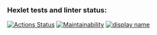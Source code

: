 ### Hexlet tests and linter status:
[![Actions Status](https://github.com/garaninayana/python-project-lvl1/workflows/hexlet-check/badge.svg)](https://github.com/garaninayana/python-project-lvl1/actions)
[![Maintainability](https://api.codeclimate.com/v1/badges/a99a88d28ad37a79dbf6/maintainability)](https://codeclimate.com/github/codeclimate/codeclimate/maintainability)
[![display name](https://github.com/garaninayana/python-project-lvl1/workflows/actions/badge.svg)](https://github.com/garaninayana/python-project-lvl1/actions/workflows/actions.yml)
